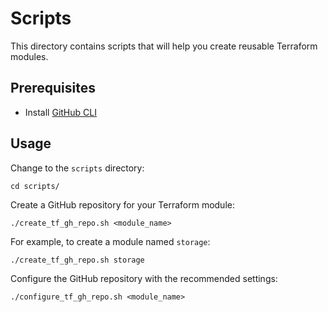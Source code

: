 # Scripts

This directory contains scripts that will help you create reusable Terraform modules.

## Prerequisites

- Install [GitHub CLI](https://cli.github.com)

## Usage

Change to the `scripts` directory:

```console
cd scripts/
```

Create a GitHub repository for your Terraform module:

```console
./create_tf_gh_repo.sh <module_name>
```

For example, to create a module named `storage`:

```console
./create_tf_gh_repo.sh storage
```

Configure the GitHub repository with the recommended settings:

```console
./configure_tf_gh_repo.sh <module_name>
```
